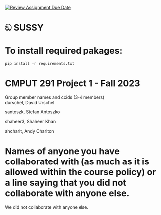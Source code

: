 [![Review Assignment Due Date](https://classroom.github.com/assets/deadline-readme-button-24ddc0f5d75046c5622901739e7c5dd533143b0c8e959d652212380cedb1ea36.svg)](https://classroom.github.com/a/1ysbDgXa)
# ඞ SUSSY

# To install required pakages:
```
pip install -r requirements.txt
```

# CMPUT 291 Project 1 - Fall 2023  
Group member names and ccids (3-4 members)  
  durschel, David Urschel

  santoszk, Stefan Antoszko
  
  shaheer3, Shaheer Khan
  
  ahcharlt, Andy Charlton  


# Names of anyone you have collaborated with (as much as it is allowed within the course policy) or a line saying that you did not collaborate with anyone else.  

We did not collaborate with anyone else.
